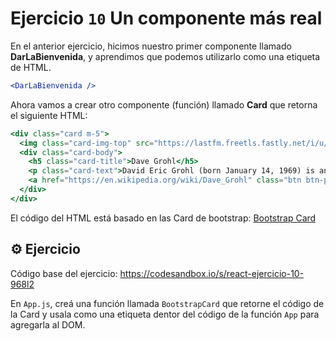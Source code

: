 # Ejercicio `10` Un componente más real

En el anterior ejercicio, hicimos nuestro primer componente llamado **DarLaBienvenida**, y aprendimos que podemos utilizarlo como una etiqueta de HTML.
```jsx
<DarLaBienvenida />
```

Ahora vamos a crear otro componente (función) llamado **Card** que retorna el siguiente HTML:

```jsx
<div class="card m-5">
  <img class="card-img-top" src="https://lastfm.freetls.fastly.net/i/u/arO/f0c695de2eb443a6a4ea0456c994abf3" alt="Card image cap" />
  <div class="card-body">
    <h5 class="card-title">Dave Grohl</h5>
    <p class="card-text">David Eric Grohl (born January 14, 1969) is an American singer, songwriter, musician and ... guest for a concert at the Anfield football stadium in Liverpool, in one of the central events of the English city's year as European Capital of Culture.</p>
    <a href="https://en.wikipedia.org/wiki/Dave_Grohl" class="btn btn-primary">Go to wikipedia</a>
  </div>
</div>
```

El código del HTML está basado en las Card de bootstrap: [Bootstrap Card](https://getbootstrap.com/docs/4.0/components/card/#example)

## ⚙️ Ejercicio

Código base del ejercicio: https://codesandbox.io/s/react-ejercicio-10-968l2

En `App.js`, creá una función llamada `BootstrapCard` que retorne el código de la Card y usala como una etiqueta dentor del código de la función `App` para agregarla al DOM.
